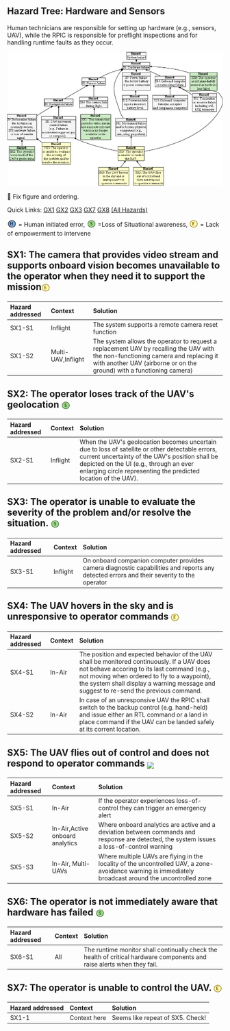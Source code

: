 ## Hazard Tree: Hardware and Sensors

Human technicians are responsible for setting up hardware (e.g., sensors, UAV), while the RPIC is responsible 
for preflight inspections and for handling runtime faults as they occur. 

[![](figures/sensors.png)](#)

:construction: Fix figure and ordering.

Quick Links: [GX1](#GX1) [GX2](#GX2) [GX3](#GX3) [GX7](#GX7) [GX8](#GX8)   [(All Hazards)](../README.md)<br>

<sub>![](icons/h-icon.PNG)</sub> = Human initiated error, <sub>![](icons/s-icon.PNG)</sub> =Loss of Situational awareness, <sub>![](icons/e-icon.PNG)</sub> = Lack of empowerment to intervene


## SX1: The camera that provides video stream and supports onboard vision becomes unavailable to the operator when they need it to support the mission<sub>![](icons/e-icon.PNG)</sub>
| Hazard addressed | Context | Solution |
|:--|:--|:--|
|SX1-S1|Inflight|The system supports a remote camera reset function|
|SX1-S2|Multi-UAV,Inflight|The system allows the operator to request a replacement UAV by recalling the UAV with the non-functioning camera and replacing it with another UAV (airborne or on the ground) with a functioning camera)|


## SX2: The operator loses track of the UAV's geolocation <sub>![](icons/s-icon.PNG)</sub>
| Hazard addressed | Context | Solution |
|:--|:--|:--|
|SX2-S1|Inflight|When the UAV's geolocation becomes uncertain due to loss of satellite or other detectable errors, current uncertainty of the UAV's position shall be depicted on the UI (e.g., through an ever enlarging circle representing the predicted location of the UAV).|

## SX3: The operator is unable to evaluate the severity of the problem and/or resolve the situation. <sub>![](icons/s-icon.PNG)</sub>
| Hazard addressed | Context | Solution |
|:--|:--|:--|
|SX3-S1|Inflight|On onboard companion computer provides camera diagnostic capabilities and reports any detected errors and their severity to the operator|

## SX4: The UAV hovers in the sky and is unresponsive to operator commands <sub>![](icons/e-icon.PNG)</sub>
| Hazard addressed | Context | Solution |
|:--|:--|:--|
|SX4-S1|In-Air|The position and expected behavior of the UAV shall be monitored continuously. If a UAV does not behave accoring to its last command (e.g., not moving when ordered to fly to a waypoint), the system shall display a warning message and suggest to re-send the previous command.|
|SX4-S2|In-Air|In case of an unresponsive UAV the RPIC shall switch to the backup control (e.g. hand-held) and issue either an RTL command or a land in place command if the UAV can be landed safely at its corrent location. |

## SX5: The UAV flies out of control and does not respond to operator commands <sub>![](icons/es-icon.PNG)</sub>
| Hazard addressed | Context | Solution |
|:--|:--|:--|
|SX5-S1|In-Air|If the operator experiences loss-of-control they can trigger an emergency alert|
|SX5-S2|In-Air,Active onboard analytics|Where onboard analytics are active and a deviation between commands and response are detected, the system issues a loss-of-control warning|
|SX5-S3|In-Air, Multi-UAVs|Where multiple UAVs are flying in the locality of the uncontrolled UAV, a zone-avoidance warning is immediately broadcast around the uncontrolled zone|

## SX6: The operator is not immediately aware that hardware has failed <sub>![](icons/s-icon.PNG)</sub>
| Hazard addressed | Context | Solution |
|:--|:--|:--|
|SX6-S1|All|The runtime monitor shall continually check the health of critical hardware components and raise alerts when they fail.|

## SX7: The operator is unable to control the UAV. <sub>![](icons/e-icon.PNG)</sub>
| Hazard addressed | Context | Solution |
|:--|:--|:--|
|SX1-1|Context here|Seems like repeat of SX5. Check!|
